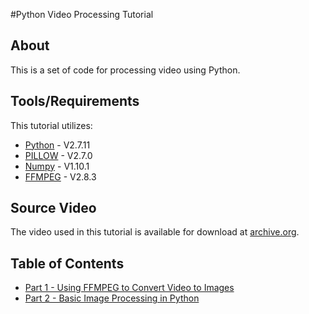 #Python Video Processing Tutorial
## About
This is a set of code for processing video using Python.

## Tools/Requirements
This tutorial utilizes:
* [Python](https://www.python.org/) - V2.7.11
* [PILLOW](https://python-pillow.github.io/) - V2.7.0
* [Numpy](http://www.numpy.org/) - V1.10.1
* [FFMPEG](https://www.ffmpeg.org/) - V2.8.3

## Source Video
The video used in this tutorial is available for download at [archive.org](https://archive.org/details/SunsetWavesClosseUp).

## Table of Contents
* [Part 1 - Using FFMPEG to Convert Video to Images](https://github.com/sabjorn/PythonVideoTutorial/blob/master/tutorial/Part1-SplitVideo.md)
* [Part 2 - Basic Image Processing in Python](https://github.com/sabjorn/PythonVideoTutorial/blob/master/tutorial/Part2-BasicImageProcessing.md)